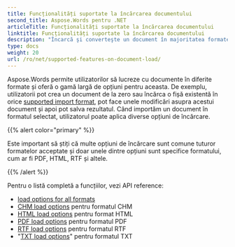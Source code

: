 ```yaml
---
title: Funcționalități suportate la încărcarea documentului
second_title: Aspose.Words pentru .NET
articleTitle: Funcționalități suportate la încărcarea documentului
linktitle: Funcționalități suportate la încărcarea documentului
description: "Încarcă şi converteşte un document în majoritatea formatelor populare şi suportă multe dintre Microsoft Word caracteristici folosind C#."
type: docs
weight: 20
url: /ro/net/supported-features-on-document-load/
---
```


Aspose.Words permite utilizatorilor să lucreze cu documente în diferite formate și oferă o gamă largă de opțiuni pentru aceasta. De exemplu, utilizatorii pot crea un document de la zero sau încărca o fișă existentă în orice [supported import format](/words/net/supported-document-formats/), pot face unele modificări asupra acestui document și apoi pot salva rezultatul. Când importăm un document în formatul selectat, utilizatorul poate aplica diverse opțiuni de încărcare.

{{% alert color="primary" %}}

Este important să știți că multe opțiuni de încărcare sunt comune tuturor formatelor acceptate și doar unele dintre opțiuni sunt specifice formatului, cum ar fi PDF, HTML, RTF și altele.

{{% /alert %}}

Pentru o listă completă a funcțiilor, vezi API reference:

- [load options for all formats](https://reference.aspose.com/words/net/aspose.words.loading/loadoptions/)
- [CHM load options](https://reference.aspose.com/words/net/aspose.words.loading/chmloadoptions/) pentru formatul CHM
- [HTML load options](https://reference.aspose.com/words/net/aspose.words.loading/htmlloadoptions/) pentru format HTML
- [PDF load options](https://reference.aspose.com/words/net/aspose.words.loading/pdfloadoptions/) pentru formatul PDF
- [RTF load options](https://reference.aspose.com/words/net/aspose.words.loading/rtfloadoptions/) pentru formatul RTF
- "[TXT load options](https://reference.aspose.com/words/net/aspose.words.loading/txtloadoptions/)" pentru formatul TXT